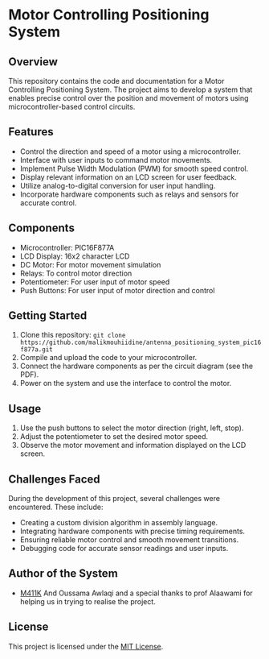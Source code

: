 # Motor Controlling Positioning System

## Overview

This repository contains the code and documentation for a Motor Controlling Positioning System. The project aims to develop a system that enables precise control over the position and movement of motors using microcontroller-based control circuits.

## Features

- Control the direction and speed of a motor using a microcontroller.
- Interface with user inputs to command motor movements.
- Implement Pulse Width Modulation (PWM) for smooth speed control.
- Display relevant information on an LCD screen for user feedback.
- Utilize analog-to-digital conversion for user input handling.
- Incorporate hardware components such as relays and sensors for accurate control.

## Components

- Microcontroller: PIC16F877A
- LCD Display: 16x2 character LCD
- DC Motor: For motor movement simulation
- Relays: To control motor direction
- Potentiometer: For user input of motor speed
- Push Buttons: For user input of motor direction and control

## Getting Started

1. Clone this repository: `git clone https://github.com/malikmouhiidine/antenna_positioning_system_pic16f877a.git`
2. Compile and upload the code to your microcontroller.
3. Connect the hardware components as per the circuit diagram (see the PDF).
4. Power on the system and use the interface to control the motor.

## Usage

1. Use the push buttons to select the motor direction (right, left, stop).
2. Adjust the potentiometer to set the desired motor speed.
3. Observe the motor movement and information displayed on the LCD screen.

## Challenges Faced

During the development of this project, several challenges were encountered. These include:
- Creating a custom division algorithm in assembly language.
- Integrating hardware components with precise timing requirements.
- Ensuring reliable motor control and smooth movement transitions.
- Debugging code for accurate sensor readings and user inputs.

## Author of the System

- [M411K](https://github.com/mwlik) And Oussama Awlaqi and a special thanks to prof Alaawami for helping us in trying to realise the project.

## License

This project is licensed under the [MIT License](LICENSE).
